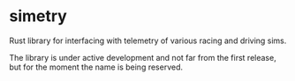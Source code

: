 # simetry

Rust library for interfacing with telemetry of various racing and driving sims.

The library is under active development and not far from the first release,
but for the moment the name is being reserved.
